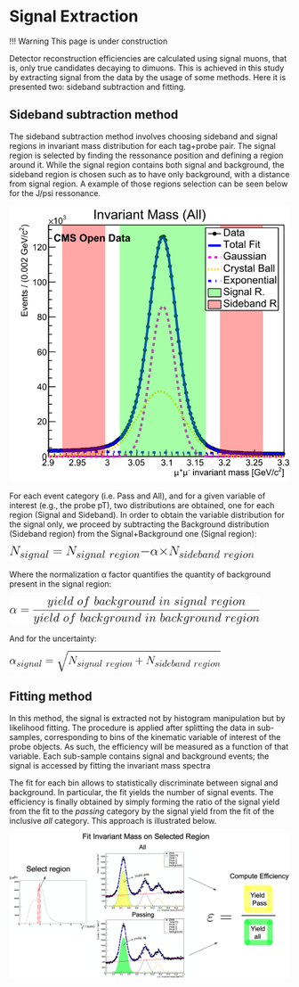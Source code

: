 # Signal Extraction

!!! Warning
    This page is under construction

Detector reconstruction efficiencies are calculated using signal muons, that is, only true candidates decaying to dimuons. This is achieved in this study by extracting signal from  the data by the usage of some methods. Here it is presented two: sideband subtraction and fitting.

## Sideband subtraction method

The sideband subtraction method involves choosing sideband and signal regions in invariant mass distribution for each tag+probe pair. The signal region is selected by finding the ressonance position and defining a region around it. While the signal region contains both signal and background, the sideband region is chosen such as to have only background, with a distance from signal region. A example of those regions selection can be seen below for the J/psi ressonance.

![Efficiency equation](../../../../images/analysis/cmsefficiency/InvariantMass_Jpsi_All_region.svg)

For each event category (i.e. Pass and All), and for a given variable of interest (e.g., the probe pT), two distributions are obtained, one for each region (Signal and Sideband). In order to obtain the variable distribution for the signal only, we proceed by subtracting the Background distribution (Sideband region) from the Signal+Background one (Signal region):

<img width="440px" src="../../../../images/analysis/cmsefficiency/subtraction.svg" alt="Sideband Subtraction equation">

Where the normalization α factor quantifies the quantity of background present in the signal region:

<img width="450px" src="../../../../images/analysis/cmsefficiency/alpha.svg" alt="Alpha factor equation">

And for the uncertainty:

<img width="380px" src="../../../../images/analysis/cmsefficiency/subtraction_error.svg" alt="Sideband Subtraction errors equation">

## Fitting method

In this method, the signal is extracted not by histogram manipulation but by likelihood fitting. The procedure is applied after splitting the data in sub-samples, corresponding to bins of the kinematic variable of interest of the probe objects. As such, the efficiency will be measured as a function of that variable. Each sub-sample contains signal and background events; the signal is accessed by fitting the invariant mass spectra

The fit for each bin allows to statistically discriminate between signal and background. In particular, the fit yields the number of signal events. The efficiency is finally obtained by simply forming the ratio of the signal yield from the fit to the *passing* category by the signal yield from the fit of the inclusive *all* category. This approach is illustrated below.

![Efficiency equation](/images/analysis/cmsefficiency/fitting_method_large.png)